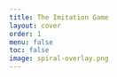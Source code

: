 ```yaml
---
title: The Imitation Game
layout: cover
order: 1
menu: false
toc: false
image: spiral-overlay.png
---
```



